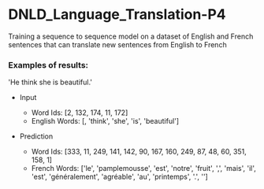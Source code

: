 # DNLD_Language_Translation-P4
Training a sequence to sequence model on a dataset of English and French sentences that can translate new sentences from English to French

### Examples of results:

'He think she is beautiful.'

* Input
  * Word Ids:      [2, 132, 174, 11, 172]
  * English Words: [<UNK>, 'think', 'she', 'is', 'beautiful']

* Prediction
  * Word Ids:      [333, 11, 249, 141, 142, 90, 167, 160, 249, 87, 48, 60, 351, 158, 1]
  * French Words: ['le', 'pamplemousse', 'est', 'notre', 'fruit', ',', 'mais', 'il', 'est', 'généralement', 'agréable', 'au', 'printemps', '.', '<EOS>']
